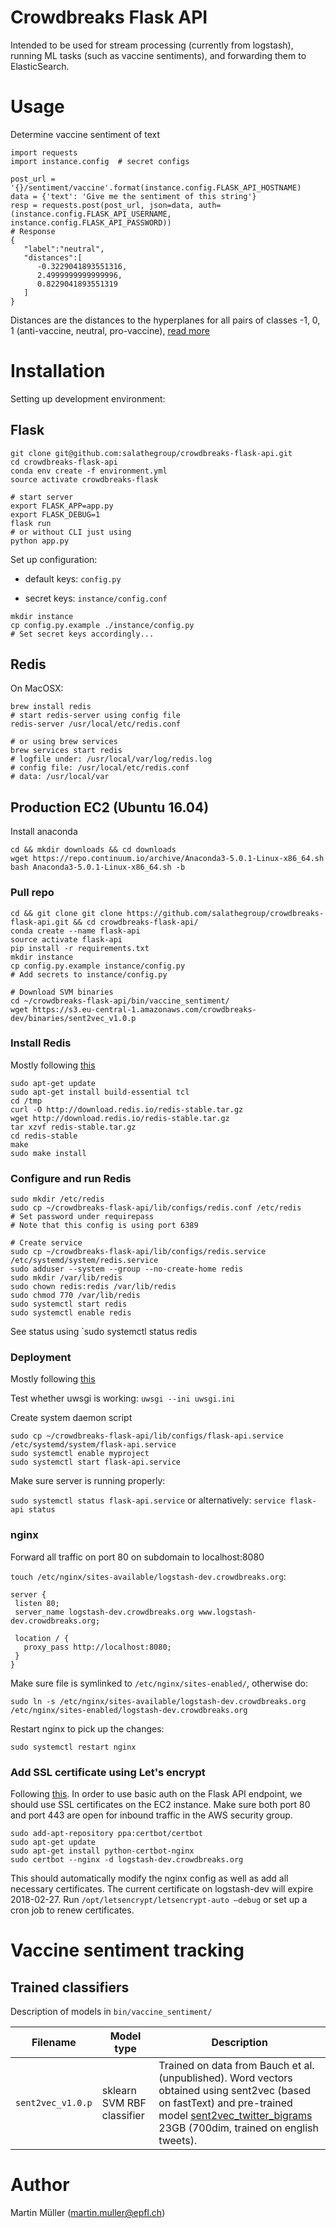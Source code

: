 # Crowdbreaks Flask API 

Intended to be used for stream processing (currently from logstash), running ML tasks (such as vaccine sentiments), and forwarding them to ElasticSearch.

# Usage
Determine vaccine sentiment of text
```
import requests
import instance.config  # secret configs

post_url = '{}/sentiment/vaccine'.format(instance.config.FLASK_API_HOSTNAME)
data = {'text': 'Give me the sentiment of this string'}
resp = requests.post(post_url, json=data, auth=(instance.config.FLASK_API_USERNAME, instance.config.FLASK_API_PASSWORD))
# Response
{  
   "label":"neutral",
   "distances":[  
      -0.3229041893551316,
      2.4999999999999996,
      0.8229041893551319
   ]
}
```
Distances are the distances to the hyperplanes for all pairs of classes -1, 0, 1 (anti-vaccine, neutral, pro-vaccine), [read more](http://scikit-learn.org/stable/modules/generated/sklearn.svm.SVC.html#sklearn.svm.SVC.decision_function)

# Installation
Setting up development environment:
## Flask
```
git clone git@github.com:salathegroup/crowdbreaks-flask-api.git
cd crowdbreaks-flask-api
conda env create -f environment.yml
source activate crowdbreaks-flask

# start server
export FLASK_APP=app.py
export FLASK_DEBUG=1
flask run
# or without CLI just using
python app.py
```
Set up configuration:

* default keys: `config.py`

* secret keys: `instance/config.conf`
```
mkdir instance
cp config.py.example ./instance/config.py
# Set secret keys accordingly...
```


## Redis
On MacOSX:
```
brew install redis
# start redis-server using config file 
redis-server /usr/local/etc/redis.conf

# or using brew services
brew services start redis
# logfile under: /usr/local/var/log/redis.log
# config file: /usr/local/etc/redis.conf
# data: /usr/local/var

```

## Production EC2 (Ubuntu 16.04)
Install anaconda
```
cd && mkdir downloads && cd downloads
wget https://repo.continuum.io/archive/Anaconda3-5.0.1-Linux-x86_64.sh
bash Anaconda3-5.0.1-Linux-x86_64.sh -b
```
### Pull repo
```
cd && git clone git clone https://github.com/salathegroup/crowdbreaks-flask-api.git && cd crowdbreaks-flask-api/
conda create --name flask-api
source activate flask-api
pip install -r requirements.txt
mkdir instance
cp config.py.example instance/config.py
# Add secrets to instance/config.py

# Download SVM binaries
cd ~/crowdbreaks-flask-api/bin/vaccine_sentiment/
wget https://s3.eu-central-1.amazonaws.com/crowdbreaks-dev/binaries/sent2vec_v1.0.p
``` 
### Install Redis
Mostly following [this](https://www.digitalocean.com/community/tutorials/how-to-install-and-configure-redis-on-ubuntu-16-04)
```
sudo apt-get update
sudo apt-get install build-essential tcl
cd /tmp
curl -O http://download.redis.io/redis-stable.tar.gz
wget http://download.redis.io/redis-stable.tar.gz
tar xzvf redis-stable.tar.gz
cd redis-stable
make
sudo make install
```
### Configure and run Redis
```
sudo mkdir /etc/redis
sudo cp ~/crowdbreaks-flask-api/lib/configs/redis.conf /etc/redis
# Set password under requirepass 
# Note that this config is using port 6389

# Create service
sudo cp ~/crowdbreaks-flask-api/lib/configs/redis.service /etc/systemd/system/redis.service
sudo adduser --system --group --no-create-home redis
sudo mkdir /var/lib/redis
sudo chown redis:redis /var/lib/redis
sudo chmod 770 /var/lib/redis
sudo systemctl start redis
sudo systemctl enable redis
```
See status using `sudo systemctl status redis


### Deployment
Mostly following [this](https://www.digitalocean.com/community/tutorials/how-to-serve-flask-applications-with-uwsgi-and-nginx-on-ubuntu-16-04)


Test whether uwsgi is working:
`uwsgi --ini uwsgi.ini`

Create system daemon script
```
sudo cp ~/crowdbreaks-flask-api/lib/configs/flask-api.service /etc/systemd/system/flask-api.service
sudo systemctl enable myproject
sudo systemctl start flask-api.service
```

Make sure server is running properly:

`sudo systemctl status flask-api.service` or alternatively: `service flask-api status`

### nginx
Forward all traffic on port 80 on subdomain to localhost:8080

`touch /etc/nginx/sites-available/logstash-dev.crowdbreaks.org`:
```
server { 
 listen 80;
 server_name logstash-dev.crowdbreaks.org www.logstash-dev.crowdbreaks.org;

 location / {
   proxy_pass http://localhost:8080;
 }
}
```
Make sure file is symlinked to `/etc/nginx/sites-enabled/`, otherwise do:

`sudo ln -s /etc/nginx/sites-available/logstash-dev.crowdbreaks.org  /etc/nginx/sites-enabled/logstash-dev.crowdbreaks.org`

Restart nginx to pick up the changes: 

`sudo systemctl restart nginx`

### Add SSL certificate using Let's encrypt
Following [this](https://www.digitalocean.com/community/tutorials/how-to-secure-nginx-with-let-s-encrypt-on-ubuntu-16-04).
In order to use basic auth on the Flask API endpoint, we should use SSL certificates on the EC2 instance. Make sure both port 80 and port 443 are open for inbound traffic in the AWS security group.
```
sudo add-apt-repository ppa:certbot/certbot
sudo apt-get update
sudo apt-get install python-certbot-nginx
sudo certbot --nginx -d logstash-dev.crowdbreaks.org
```
This should automatically modify the nginx config as well as add all necessary certificates. The current certificate on logstash-dev will expire 2018-02-27. Run `/opt/letsencrypt/letsencrypt-auto —debug` or set up a cron job to renew certificates.

# Vaccine sentiment tracking

## Trained classifiers
Description of models in `bin/vaccine_sentiment/` 


| Filename | Model type | Description |
| ------ | ------ | ------ |
| `sent2vec_v1.0.p` | sklearn SVM RBF classifier | Trained on data from Bauch et al. (unpublished). Word vectors obtained using sent2vec (based on fastText) and pre-trained model [sent2vec_twitter_bigrams](https://drive.google.com/open?id=0B6VhzidiLvjSeHI4cmdQdXpTRHc) 23GB (700dim, trained on english tweets). |


# Author
Martin Müller (martin.muller@epfl.ch)
